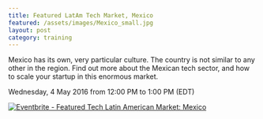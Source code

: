 ```yaml
---
title: Featured LatAm Tech Market, Mexico
featured: /assets/images/Mexico_small.jpg
layout: post
category: training
---
```


<p>
Mexico has its own, very particular culture. The country is not similar to any other in the region. Find out more about the Mexican tech sector, and how to scale your startup in this enormous market.
</p>
<!--more-->
<p>
Wednesday, 4 May 2016 from 12:00 PM to 1:00 PM (EDT)
</p>
<p>
<a href="http://www.eventbrite.ca/e/featured-tech-latin-american-market-mexico-tickets-20706744430?ref=ebtnebregn" target="_blank"><img src="https://www.eventbrite.ca/custombutton?eid=20706744430" alt="Eventbrite - Featured Tech Latin American Market: Mexico" /></a>
</p>
